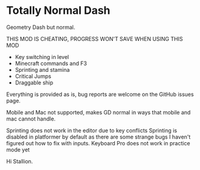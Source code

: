 # Totally Normal Dash

Geometry Dash but normal.

<cr>THIS MOD IS CHEATING, PROGRESS WON'T SAVE WHEN USING THIS MOD</c>

- Key switching in level
- Minecraft commands and F3
- Sprinting and stamina
- Critical Jumps
- Draggable ship

Everything is provided as is, bug reports are welcome on the GitHub issues page.

Mobile and Mac not supported, makes GD normal in ways that mobile and mac cannot handle.



Sprinting does not work in the editor due to key conflicts
Sprinting is disabled in platformer by default as there are some strange bugs I haven't figured out how to fix with inputs.
Keyboard Pro does not work in practice mode yet


Hi Stallion.
